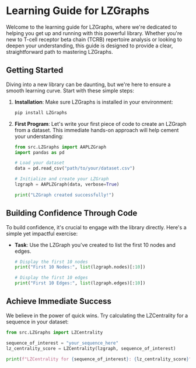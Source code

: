 # Learning Guide for LZGraphs

Welcome to the learning guide for LZGraphs, where we're dedicated to helping you get up and running with this powerful library. Whether you're new to T-cell receptor beta chain (TCRB) repertoire analysis or looking to deepen your understanding, this guide is designed to provide a clear, straightforward path to mastering LZGraphs.

## Getting Started

Diving into a new library can be daunting, but we're here to ensure a smooth learning curve. Start with these simple steps:

1. **Installation**: Make sure LZGraphs is installed in your environment:
    ```bash
    pip install LZGraphs
    ```
2. **First Program**: Let's write your first piece of code to create an LZGraph from a dataset. This immediate hands-on approach will help cement your understanding:
    ```python
    from src.LZGraphs import AAPLZGraph
    import pandas as pd

    # Load your dataset
    data = pd.read_csv("path/to/your/dataset.csv")

    # Initialize and create your LZGraph
    lzgraph = AAPLZGraph(data, verbose=True)

    print("LZGraph created successfully!")
    ```

## Building Confidence Through Code

To build confidence, it's crucial to engage with the library directly. Here's a simple yet impactful exercise:

- **Task**: Use the LZGraph you've created to list the first 10 nodes and edges.
    ```python
    # Display the first 10 nodes
    print("First 10 Nodes:", list(lzgraph.nodes)[:10])

    # Display the first 10 edges
    print("First 10 Edges:", list(lzgraph.edges)[:10])
    ```

## Achieve Immediate Success

We believe in the power of quick wins. Try calculating the LZCentrality for a sequence in your dataset:
```python
from src.LZGraphs import LZCentrality

sequence_of_interest = "your_sequence_here"
lz_centrality_score = LZCentrality(lzgraph, sequence_of_interest)

print(f"LZCentrality for {sequence_of_interest}: {lz_centrality_score}")
```


